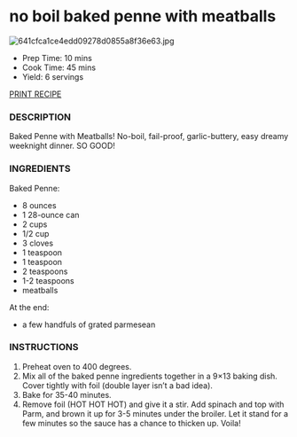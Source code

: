 # no boil baked penne with meatballs

![641cfca1ce4edd09278d0855a8f36e63.jpg](../../image/641cfca1ce4edd09278d0855a8f36e63.jpg)

* Prep Time: 10 mins
* Cook Time: 45 mins
* Yield: 6 servings

[PRINT RECIPE](https://pinchofyum.com/garlic-butter-baked-penne/print/48311/)

### DESCRIPTION

Baked Penne with Meatballs! No-boil, fail-proof, garlic-buttery, easy dreamy weeknight dinner. SO GOOD! 

### INGREDIENTS

Baked Penne:

* 8 ounces
* 1 28-ounce can
* 2 cups
* 1/2 cup
* 3 cloves
* 1 teaspoon
* 1 teaspoon
* 2 teaspoons
* 1-2 teaspoons
* meatballs

At the end:

* a few handfuls of grated parmesean

### INSTRUCTIONS

1. Preheat oven to 400 degrees.
2. Mix all of the baked penne ingredients together in a 9×13 baking dish. Cover tightly with foil (double layer isn’t a bad idea).
3. Bake for 35-40 minutes.
4. Remove foil (HOT HOT HOT) and give it a stir. Add spinach and top with Parm, and brown it up for 3-5 minutes under the broiler. Let it stand for a few minutes so the sauce has a chance to thicken up. Voila!
